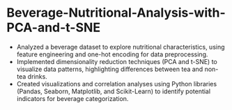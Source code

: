 # Beverage-Nutritional-Analysis-with-PCA-and-t-SNE

- Analyzed a beverage dataset to explore nutritional characteristics, using feature engineering and one-hot encoding for data preprocessing.
- Implemented dimensionality reduction techniques (PCA and t-SNE) to visualize data patterns, highlighting differences between tea and non-tea drinks.
- Created visualizations and correlation analyses using Python libraries (Pandas, Seaborn, Matplotlib, and Scikit-Learn) to identify potential indicators for beverage categorization.
